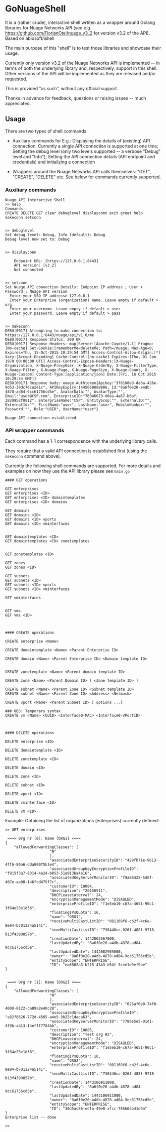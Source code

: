 # GoNuageShell

It is a (rather crude), interactive shell wrtiten as a wrapper around Golang libraries for Nuage Networks API (see e.g. https://github.com/FlorianOtel/nuage_v3_2 for version v3.2 of the API). Based on abiosoft/ishell

The main purpose of this "shell" is to test those libraries and showcase their usage.

 Currently only version v3.2 of the Nuage Networks API is implemented -- in terms of both the underlying library and, respectively, support in this shell. Other versions of the API will be implemented as they are released and/or requested.

This is provided "as such", without any official support.

Thanks in advance for feedback, questions or raising issues -- much appreciated.

## Usage

There are two types of shell commands:
* Auxiliary commands for E.g.: Displaying the details of (existing) API connection. Currently a single API connection is supported at one time; Setting the debug level (only two levels supported -- a verbose "Debug" level and "Info"); Setting the API connection details (API endpoint and credentials) and initializing a connection

* Wrappers around the Nuage Networks API calls themselves: "GET", "CREATE", "DELETE" etc. See below for commands currently supported.

### Auxiliary commands

```
Nuage API Interactive Shell
>> help
Commands:
CREATE DELETE GET clear debuglevel displayconn exit greet help makeconn setconn


>> debuglevel
Set debug level: Debug, Info (default): Debug
Debug level now set to: Debug


>> displayconn

    Endpoint URL: [https://127.0.0.1:8443]
    API version: [v3_2]
    Not connected


>> setconn
Set Nuage API connection Details: Endpoint IP address ; User + Password ; Nuage API version
  Enter your VSD IP address> 127.0.0.1
  Enter your Enterprise (organization) name. Leave empty if default > org
  Enter your username. Leave empty if default > user
  Enter your password. Leave empty if default > pass


>> makeconn
DEBU[0017] Attempting to make connection to: https://127.0.0.1:8443/nuage/api/v1_0/me
DEBU[0017] Response Status: 200 OK
DEBU[0017] Response Headers: map[Server:[Apache-Coyote/1.1] Pragma:[No-cache] Set-Cookie:[rememberMe=deleteMe; Path=/nuage; Max-Age=0; Expires=Thu, 15-Oct-2015 10:29:54 GMT] Access-Control-Allow-Origin:[*] Vary:[Accept-Encoding] Cache-Control:[no-cache] Expires:[Thu, 01 Jan 1970 00:00:00 UTC] Access-Control-Expose-Headers:[X-Nuage-Organization, X-Nuage-ProxyUser, X-Nuage-OrderBy, X-Nuage-FilterType, X-Nuage-Filter, X-Nuage-Page, X-Nuage-PageSize, X-Nuage-Count, X-Nuage-Custom] Content-Type:[application/json] Date:[Fri, 16 Oct 2015 10:29:54 GMT]]
DEBU[0017] Response body: nuage.Authtoken{Apikey:"3f8160e9-da6a-426e-9d53-30dc76ca2e1c", APIKeyExpiry:1445068088806, Id:"8a6f0e20-a4db-4878-ad84-9cc61756cd5e", AvatarData:"", AvatarType:"", Email:"user@CSP.com", EnterpriseID:"76046673-d0ea-4a67-b6af-2829952f0812", EnterpriseName:"CSP", EntityScop:"", ExternalID:"", ExternalId:"", FirstName:"user", LastName:"user", MobileNumber:"", Password:"", Role:"USER", UserName:"user"}

Nuage API connection established
```

### API wrapper commands

Each command has a 1-1 correspondence with the underlying library calls.

They require that a valid API connection is established first (using the `makeconn` command above).

Currently the following shell commands are supported. For more details and examples on how they use the API library please see `main.go`

```
#### GET operations

GET enterprises
GET enterprises <ID>
GET enterprises <ID> domaintemplates
GET enterprises <ID> domains

GET domains
GET domains <ID>
GET domains <ID> vports
GET domains <ID> vminterfaces


GET domaintemplates <ID>
GET domaintemplates <ID> zonetemplates


GET zonetemplates <ID>

GET zones
GET zones <ID>

GET subnets
GET subnets <ID>
GET subnets <ID> vports
GET subnets <ID> vminterfaces

GET vminterfaces


GET vms
GET vms <ID>



#### CREATE operations

CREATE enterprise <Name>

CREATE domaintemplate <Name> <Parent Enterprise ID>

CREATE domain <Name> <Parent Enterprise ID> <Domain template ID>


CREATE zonetemplate <Name> <Parent domain template ID>

CREATE zone <Name> <Parent Domain ID> [ <Zone template ID> ]

CREATE subnet <Name> <Parent Zone ID> <Subnet template ID>
CREATE subnet <Name> <Parent Zone ID> <Address> <Netmask>

CREATE vport <Name> <Parent Subnet ID> [ options ...]

### OBS: Temporary syntax
CREATE vm <Name> <UUID> <Interface0-MAC> <Interface0-VPortID>



#### DELETE operations

DELETE enterprise <ID>

DELETE domaintemplate <ID>

DELETE zonetemplate <ID>

DELETE domain <ID>

DELETE zone <ID>

DELETE subnet <ID>

DELETE vport <ID>

DELETE vminterface <ID>

DELETE vm <ID>
```

Example: Obtaining the list of organizations (enterprises) currently defined:

```
>> GET enterprises

 ===> Org nr [0]: Name [ORG1] <===
{
	"allowedForwardingClasses": [
				    "H"
				    ],
				    "associatedEnterpriseSecurityID": "429fb71e-9613-4ff6-80a6-dda00075b1e4",
				    "associatedGroupKeyEncryptionProfileID": "f915f3a7-8314-4a24-b853-51e913ba4e16",
				    "associatedKeyServerMonitorID": "f9a88422-548f-407e-aa00-146fcd479f7c",
				    "customerID": 10004,
				    "description": "20150911",
				    "DHCPLeaseinterval": 24,
				    "encryptionManagementMode": "DISABLED",
				    "enterpriseProfileID": "f1e5eb19-c67a-4651-90c1-3f84e23e1d36",
				    "floatingIPsQuota": 16,
				    "name": "ORG1",
				    "receiveMultiCastListID": "081169f6-cb2f-4c6e-8e94-b701224a5141",
				    "sendMultiCastListID": "738446cc-026f-488f-9718-b13f4390857b",
				    "creationDate": 1442002567000,
				    "lastUpdatedBy": "8a6f0e20-a4db-4878-ad84-9cc61756cd5e",
				    "lastUpdatedDate": 1442002905000,
				    "owner": "8a6f0e20-a4db-4878-ad84-9cc61756cd5e",
				    "entityScope": "ENTERPRISE",
				    "ID": "ea6862a3-b215-4343-b54f-3cee1d9ef9be"
}


 ===> Org nr [1]: Name [ORG2] <===
{
	"allowedForwardingClasses": [
				    "H"
				    ],
				    "associatedEnterpriseSecurityID": "626af6e0-74f8-4008-8122-ca89a2e40c28",
				    "associatedGroupKeyEncryptionProfileID": "a82f8626-772d-4505-a4e5-9b22c1daca63",
				    "associatedKeyServerMonitorID": "7788e5e5-91d1-4f9b-ab13-14efff7784bb",
				    "customerID": 10005,
				    "description": "Test org #2",
				    "DHCPLeaseinterval": 24,
				    "encryptionManagementMode": "DISABLED",
				    "enterpriseProfileID": "f1e5eb19-c67a-4651-90c1-3f84e23e1d36",
				    "floatingIPsQuota": 16,
				    "name": "ORG2",
				    "receiveMultiCastListID": "081169f6-cb2f-4c6e-8e94-b701224a5141",
				    "sendMultiCastListID": "738446cc-026f-488f-9718-b13f4390857b",
				    "creationDate": 1443106911000,
				    "lastUpdatedBy": "8a6f0e20-a4db-4878-ad84-9cc61756cd5e",
				    "lastUpdatedDate": 1443106911000,
				    "owner": "8a6f0e20-a4db-4878-ad84-9cc61756cd5e",
				    "entityScope": "ENTERPRISE",
				    "ID": "30d5ac86-edfa-49e0-afcc-786b63b41e9a"
}
Enterprise list -- done

>>
```
